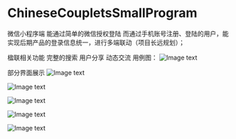 # ChineseCoupletsSmallProgram
微信小程序端
能通过简单的微信授权登陆
而通过手机账号注册、登陆的用户，能实现后期产品的登录信息统一，进行多端联动（项目长远规划）；

楹联相关功能
完整的搜索
用户分享
动态交流
用例图：
![Image text](https://github.com/SnowFoam1/ChineseCoupletsSmallProgram/blob/master/img_folder/useCase.png)

部分界面展示
![Image text](https://github.com/SnowFoam1/ChineseCoupletsSmallProgram/blob/master/img_folder/homePage.jpg)

![Image text](https://github.com/SnowFoam1/ChineseCoupletsSmallProgram/blob/master/img_folder/release.jpg)

![Image text](https://github.com/SnowFoam1/ChineseCoupletsSmallProgram/blob/master/img_folder/post.jpg)

![Image text](https://github.com/SnowFoam1/ChineseCoupletsSmallProgram/blob/master/img_folder/postDetail.jpg)

![Image text](https://github.com/SnowFoam1/ChineseCoupletsSmallProgram/blob/master/img_folder/me.jpg)
